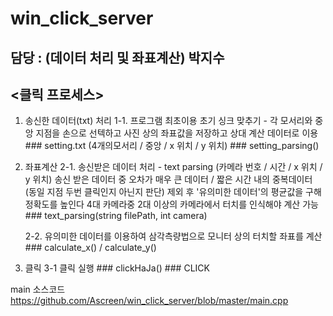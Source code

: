 # win_click_server
## 담당 : (데이터 처리 및 좌표계산) 박지수

## <클릭 프로세스>

1. 송신한 데이터(txt) 처리
    1-1. 프로그램 최초이용 초기 싱크 맞추기 - 각 모서리와 중앙 지점을 손으로 선텍하고 사진 상의 좌표값을 저장하고 상대 계산 데이터로 이용
          ### setting.txt (4개의모서리 / 중앙 / x 위치 / y 위치)
          ### setting_parsing()


2. 좌표계산
    2-1. 송신받은 데이터 처리 - text parsing (카메라 번호 / 시간 / x 위치 / y 위치)
          송신 받은 데이터 중 오차가 매우 큰 데이터 / 짧은 시간 내의 중복데이터 (동일 지점 두번 클릭인지 아닌지 판단) 제외 후 '유의미한 데이터'의 평균값을 구해 정확도를 높인다
          4대 카메라중 2대 이상의 카메라에서 터치를 인식해야 계산 가능
          ### text_parsing(string filePath, int camera)
          
    2-2. 유의미한 데이터를 이용하여 삼각측량법으로 모니터 상의 터치할 좌표를 계산
          ### calculate_x() / calculate_y()

3. 클릭
    3-1 클릭 실행
        ### clickHaJa()
        ### CLICK
    
main 소스코드    
https://github.com/Ascreen/win_click_server/blob/master/main.cpp
    
